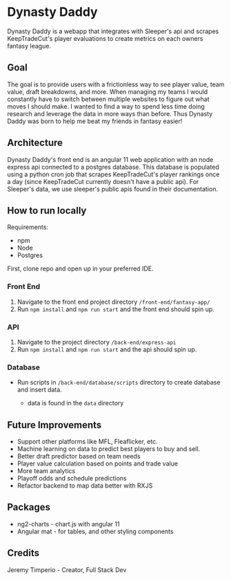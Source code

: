 # Dynasty Daddy

Dynasty Daddy is a webapp that integrates with Sleeper's api and scrapes KeepTradeCut's player evaluations to create metrics on each owners fantasy league.

### 

## Goal

The goal is to provide users with a frictionless way to see player value, team value, draft breakdowns, and more. When managing my teams I would constantly have to switch between multiple websites to figure out what moves I should make. I wanted to find a way to spend less time doing research and leverage the data in more ways than before. Thus Dynasty Daddy was born to help me beat my friends in fantasy easier!



## Architecture

Dynasty Daddy's front end is an angular 11 web application with an node express api connected to a postgres database. This database is populated using a python cron job that scrapes KeepTradeCut's player rankings once a day (since KeepTradeCut currently doesn't have a public api). For Sleeper's data, we use sleeper's public apis found in their documentation.



## How to run locally

Requirements:

- npm
- Node
- Postgres

First, clone repo and open up in your preferred IDE.

###  Front End

1. Navigate to the front end project directory `/front-end/fantasy-app/`
2. Run `npm install` and `npm run start` and the front end should spin up.

### API

1. Navigate to the project directory `/back-end/express-api`
2. Run `npm install` and `npm run start` and the api should spin up.

### Database

- Run scripts in `/back-end/database/scripts` directory to create database and insert data.

    - data is found in the `data` directory



## Future Improvements

- Support other platforms like MFL, Fleaflicker, etc.
- Machine learning on data to predict best players to buy and sell.
- Better draft predictor based on team needs
- Player value calculation based on points and trade value
- More team analytics
- Playoff odds and schedule predictions
- Refactor backend to map data better with RXJS



## Packages

- ng2-charts - chart.js with angular 11
- Angular mat - for tables, and other styling components



## Credits

Jeremy Timperio - Creator, Full Stack Dev
